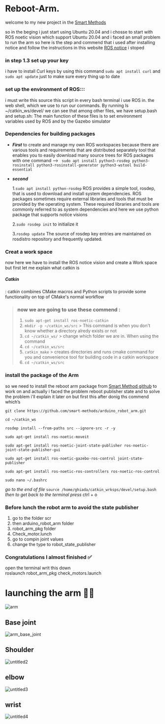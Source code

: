 # Reboot-Arm.
welcome to my new project in the [Smart Methods](https://www.s-m.com.sa/)

so in the beging i just start using Ubuntu 20.04 and i chosse to start with ROS noetic vision which support Ubuntu 20.04 and i faced an small problem to run the arm so here is the step and commend that i used 
after installing notice and follow the instructions in this website [ROS notice](http://wiki.ros.org/noetic/Installation/Ubuntu)
i stoped 
###  in step 1.3 **set up your key**
i have to install Curl keys by using this command ```sudo apt install curl``` and ```sudo apt update```  just to make sure every thing up to date 

###  set up the environment of **ROS:::** 
i must write this source this script in every bash terminal i use ROS in.
the web shell, which we use to run our commands. By running ls ~/catkin_ws/devel/  we can see that among other files, we have setup.bash and setup.sh:
The main function of these files is to set environment variables used by ROS and by the Gazebo simulator
### Dependencies for building packages
- ***First*** 
to create and manage my own ROS workspaces because there are various tools and requirements that are distributed separately tool that enables you to easily download many source trees for ROS packages with one command --> ```  sudo apt install python3-rosdep python3-rosinstall python3-rosinstall-generator python3-wstool build-essential ```
- ***second*** 
  
  1.`sudo apt install python-rosdep`
ROS provides a simple tool, rosdep, that is used to download and install system dependencies.
ROS packages sometimes require external libraries and tools that must be provided by the operating system. These required libraries and tools are commonly referred to as system dependencies and here we use python package that supports notice visions 

   2.`sudo rosdep init`
to initialize it 

     3.`rosdep update`
The source of rosdep key entries are maintained on rosdistro repository and frequently updated.
### Creat a work space 
now here we have to install the ROS notice vision and create a Work space but first let me explain what catkin is
##### Catkin
  : catkin combines CMake macros and Python scripts to provide some functionality on top of CMake's normal workflow
 >  ### now we are going to use these commend :
 > 1. `sudo apt-get install ros-noetic-catkin`
 > 2. `mkdir -p ~/catkin_ws/src`  > This command is when you don't know whether a directory alredy exists or not
 > 3. `cd ~/catkin_ws/` > change which folder we are in. When using the command
 > 4. `cd ~/catkin_ws/src` 
 > 5.  `catkin_make` > creates directories and runs cmake command for you and convenience tool for building code in a catkin workspace
 > 6.  `cd ~/catkin_ws/src`
 ### install the package of the Arm 
so we need to install the reboot arm package from [Smart Method github](https://github.com/smart-methods/arduino_robot_arm.git ) to work on and actually i faced the problem reboot publisher state and to solve the problem i'll explain it later on but first this after donig ths commend which’s 

`git clone https://github.com/smart-methods/arduino_robot_arm.git ` 

`cd ~/catkin_ws`

`rosdep install --from-paths src --ignore-src -r -y`

`sudo apt-get install ros-noetic-moveit`

`sudo apt-get install ros-noetic-joint-state-publisher ros-noetic-joint-state-publisher-gui`

`sudo apt-get install ros-noetic-gazebo-ros-control joint-state-publisher`

`sudo apt-get install ros-noetic-ros-controllers ros-noetic-ros-control`

`sudo nano ~/.bashrc`

*go to the end of file*
`source /home/ghiada/catkin_wrksps/devel/setup.bash`
*then to get back to the terminal press*
ctrl + o
### Before lunch the robot arm to avoid the state publisher 
1. go to the folder scr
2. then arduino_robot_arm folder
3. robot_arm_pkg folder
4. Check_motor.lunch 
5. go to compin joint values 
6. change the type to robot_state_publisher
### Congratulations I almost finished ✅ 
open the terminal writ this down  
roslaunch robot_arm_pkg check_motors.launch
# launching the arm 🦾🚀
![arm](https://user-images.githubusercontent.com/40144145/122835752-a319d180-d2f9-11eb-90ac-8ab68d2d1020.PNG)
## Base joint 
![arm_base_joint](https://user-images.githubusercontent.com/40144145/122843017-242b9580-d307-11eb-9c7a-b2fb04a90798.png)
## Shoulder 
![untitled2](https://user-images.githubusercontent.com/40144145/122843403-09a5ec00-d308-11eb-95d8-ce39d49599a8.png)
## elbow 
![untitled3](https://user-images.githubusercontent.com/40144145/122843546-60132a80-d308-11eb-806a-73f4cb5d70b7.png)
## wrist 
![untitled4](https://user-images.githubusercontent.com/40144145/122843560-6a352900-d308-11eb-90c8-19c1965e2e2f.png)

